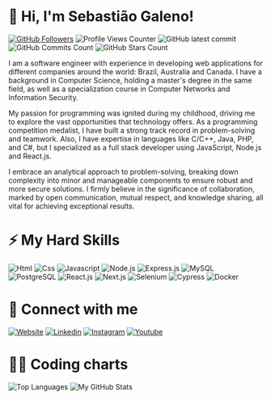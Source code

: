 # :wave: Hi, I'm Sebastião Galeno!

[![GitHub Followers](https://img.shields.io/github/followers/sebastiaogaleno.svg?style=social&label=Follow&maxAge=2592000)](https://github.com/sebastiaogaleno?tab=followers)
![Profile Views Counter](https://komarev.com/ghpvc/?username=sebastiaogaleno)
![GitHub latest commit](https://badgen.net/github/last-commit/sebastiaogaleno/sebastiaogaleno/?icon=github&color=red)
![GitHub Commits Count](https://badgen.net/github/commits/sebastiaogaleno/sebastiaogaleno/?icon=github&color=green)
![GitHub Stars Count](https://badgen.net/github/stars/sebastiaogaleno/sebastiaogaleno/?icon=github&color=yellow)

I am a software engineer with experience in developing web applications for different companies around the world: Brazil, Australia and Canada. I have a background in Computer Science, holding a master's degree in the same field, as well as a specialization course in Computer Networks and Information Security.

My passion for programming was ignited during my childhood, driving me to explore the vast opportunities that technology offers. As a programming competition medalist, I have built a strong track record in problem-solving and teamwork. Also, I have expertise in languages like C/C++, Java, PHP, and C#, but I specialized as a full stack developer using JavaScript, Node.js and React.js.

I embrace an analytical approach to problem-solving, breaking down complexity into minor and manageable components to ensure robust and more secure solutions. I firmly believe in the significance of collaboration, marked by open communication, mutual respect, and knowledge sharing, all vital for achieving exceptional results.

# :zap: My Hard Skills

![Html](https://img.shields.io/badge/HTML5-E34F26?style=for-the-badge&logo=html5&logoColor=white)
![Css](https://img.shields.io/badge/CSS3-1572B6?style=for-the-badge&logo=css3&logoColor=white)
![Javascript](https://img.shields.io/badge/JavaScript-323330?style=for-the-badge&logo=javascript&logoColor=F7DF1E)
![Node.js](https://img.shields.io/badge/Node%20js-339933?style=for-the-badge&logo=nodedotjs&logoColor=white)
![Express.js](https://img.shields.io/badge/Express%20js-000000?style=for-the-badge&logo=express&logoColor=white)
![MySQL](https://img.shields.io/badge/MySQL-005C84?style=for-the-badge&logo=mysql&logoColor=white)
![PostgreSQL](https://img.shields.io/badge/PostgreSQL-316192?style=for-the-badge&logo=postgresql&logoColor=white)
![React.js](https://img.shields.io/badge/React-20232A?style=for-the-badge&logo=react&logoColor=61DAFB)
![Next.js](https://img.shields.io/badge/next%20js-000000?style=for-the-badge&logo=nextdotjs&logoColor=white)
![Selenium](https://img.shields.io/badge/Selenium-43B02A?style=for-the-badge&logo=Selenium&logoColor=white)
![Cypress](https://img.shields.io/badge/Cypress-17202C?style=for-the-badge&logo=cypress&logoColor=white)
![Docker](https://img.shields.io/badge/Docker-2CA5E0?style=for-the-badge&logo=docker&logoColor=white)

# :calling: Connect with me

[![Website](https://img.shields.io/badge/my%20website-7f1b23?style=for-the-badge&logoColor=white)](https://www.sebastiaogaleno.com)
[![Linkedin](https://img.shields.io/badge/LinkedIn-0077B5?style=for-the-badge&logo=linkedin&logoColor=white)](https://www.linkedin.com/in/sebastiaogaleno)
[![Instagram](https://img.shields.io/badge/Instagram-E4405F?style=for-the-badge&logo=instagram&logoColor=white)](https://www.instagram.com/speedbytes)
[![Youtube](https://img.shields.io/badge/YouTube-FF0000?style=for-the-badge&logo=youtube&logoColor=white)](https://www.youtube.com/@speedbytes1)

# :man_technologist: Coding charts

![Top Languages](https://github-readme-stats.vercel.app/api/top-langs/?username=anuraghazra&layout=donut&theme=dark#gh-dark-mode-only)
![My GitHub Stats](https://github-readme-stats.vercel.app/api?username=sebastiaogaleno&show=prs_merged&show_icons=true&theme=dark#gh-dark-mode-only)

<!--
**sebastiaogaleno/sebastiaogaleno** is a ✨ _special_ ✨ repository because its `README.md` (this file) appears on your GitHub profile.

Here are some ideas to get you started:

- 🔭 I’m currently working on ...
- 🌱 I’m currently learning ...
- 👯 I’m looking to collaborate on ...
- 🤔 I’m looking for help with ...
- 💬 Ask me about ...
- 📫 How to reach me: ...
- 😄 Pronouns: ...
- ⚡ Fun fact: ...
-->
